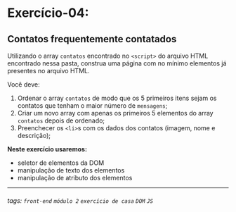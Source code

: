 # Exercício-04:

## Contatos frequentemente contatados

Utilizando o array `contatos` encontrado no `<script>` do arquivo HTML encontrado nessa pasta, construa uma página com no mínimo elementos já presentes no arquivo HTML.

Você deve:
1. Ordenar o array `contatos` de modo que os 5 primeiros itens sejam os contatos que tenham o maior número de `mensagens`;
2. Criar um novo array com apenas os primeiros 5 elementos do array `contatos` depois de ordenado;
3. Preenchecer os `<li>`s com os dados dos contatos (imagem, nome e descrição);

**Neste exercício usaremos:**
 - seletor de elementos da DOM
 - manipulação de texto dos elementos
 - manipulação de atributo dos elementos


---

###### tags: `front-end` `módulo 2` `exercício de casa` `DOM` `JS`
